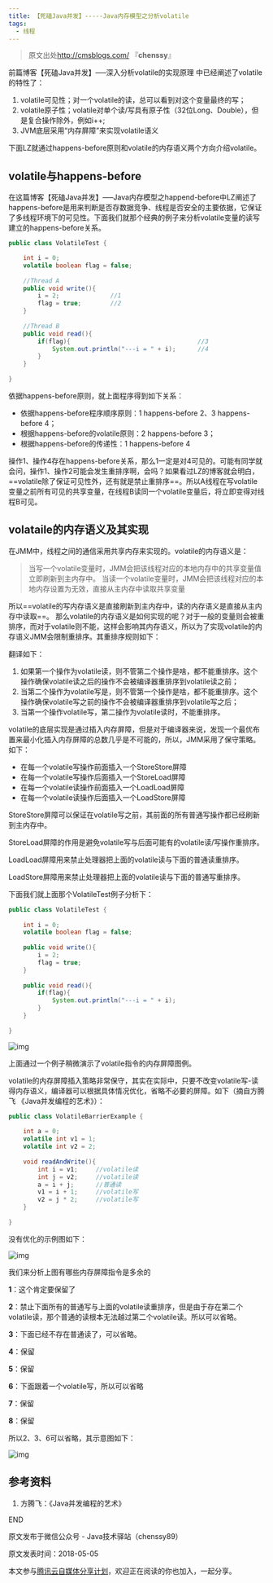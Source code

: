 ```yaml
---
title: 【死磕Java并发】-----Java内存模型之分析volatile
tags:
  - 线程
---
```




> 原文出处<http://cmsblogs.com/> 『**chenssy**』

前篇博客【死磕Java并发】—–深入分析volatile的实现原理 中已经阐述了volatile的特性了：

1. volatile可见性；对一个volatile的读，总可以看到对这个变量最终的写；
2. volatile原子性；volatile对单个读/写具有原子性（32位Long、Double），但是复合操作除外，例如i++;
3. JVM底层采用“内存屏障”来实现volatile语义

下面LZ就通过happens-before原则和volatile的内存语义两个方向介绍volatile。

## **volatile与happens-before**

在这篇博客【死磕Java并发】—–Java内存模型之happend-before中LZ阐述了happens-before是用来判断是否存数据竞争、线程是否安全的主要依据，它保证了多线程环境下的可见性。下面我们就那个经典的例子来分析volatile变量的读写建立的happens-before关系。

```java
public class VolatileTest {

    int i = 0;        
    volatile boolean flag = false;    
    
    //Thread A
    public void write(){
        i = 2;              //1
        flag = true;        //2
    }       
    
    //Thread B
    public void read(){                
        if(flag){                                   //3
            System.out.println("---i = " + i);      //4
        }
    }
    
}
```

依据happens-before原则，就上面程序得到如下关系：

- 依据happens-before程序顺序原则：1 happens-before 2、3 happens-before 4；
- 根据happens-before的volatile原则：2 happens-before 3；
- 根据happens-before的传递性：1 happens-before 4

操作1、操作4存在happens-before关系，那么1一定是对4可见的。可能有同学就会问，操作1、操作2可能会发生重排序啊，会吗？如果看过LZ的博客就会明白，==volatile除了保证可见性外，还有就是禁止重排序==。所以A线程在写volatile变量之前所有可见的共享变量，在线程B读同一个volatile变量后，将立即变得对线程B可见。

## **volataile的内存语义及其实现**

在JMM中，线程之间的通信采用共享内存来实现的。volatile的内存语义是：

> 当写一个volatile变量时，JMM会把该线程对应的本地内存中的共享变量值立即刷新到主内存中。  当读一个volatile变量时，JMM会把该线程对应的本地内存设置为无效，直接从主内存中读取共享变量

所以==volatile的写内存语义是直接刷新到主内存中，读的内存语义是直接从主内存中读取==。  那么volatile的内存语义是如何实现的呢？对于一般的变量则会被重排序，而对于volatile则不能，这样会影响其内存语义，所以为了实现volatile的内存语义JMM会限制重排序。其重排序规则如下：

翻译如下：

1. 如果第一个操作为volatile读，则不管第二个操作是啥，都不能重排序。这个操作确保volatile读之后的操作不会被编译器重排序到volatile读之前；
2. 当第二个操作为volatile写是，则不管第一个操作是啥，都不能重排序。这个操作确保volatile写之前的操作不会被编译器重排序到volatile写之后；
3. 当第一个操作volatile写，第二操作为volatile读时，不能重排序。

volatile的底层实现是通过插入内存屏障，但是对于编译器来说，发现一个最优布置来最小化插入内存屏障的总数几乎是不可能的，所以，JMM采用了保守策略。如下：

- 在每一个volatile写操作前面插入一个StoreStore屏障
- 在每一个volatile写操作后面插入一个StoreLoad屏障
- 在每一个volatile读操作前面插入一个LoadLoad屏障
- 在每一个volatile读操作后面插入一个LoadStore屏障

StoreStore屏障可以保证在volatile写之前，其前面的所有普通写操作都已经刷新到主内存中。

StoreLoad屏障的作用是避免volatile写与后面可能有的volatile读/写操作重排序。

LoadLoad屏障用来禁止处理器把上面的volatile读与下面的普通读重排序。

LoadStore屏障用来禁止处理器把上面的volatile读与下面的普通写重排序。

下面我们就上面那个VolatileTest例子分析下：

```java
public class VolatileTest {
    
    int i = 0;            
    volatile boolean flag = false;                    
    
    public void write(){
        i = 2;
        flag = true;
    } 
    
    public void read(){                    
        if(flag){
            System.out.println("---i = " + i); 
        }
    }
    
}
```

![img](https://ask.qcloudimg.com/http-save/yehe-1655470/jmoyr5falm.jpeg?imageView2/2/w/1620)

上面通过一个例子稍微演示了volatile指令的内存屏障图例。

volatile的内存屏障插入策略非常保守，其实在实际中，只要不改变volatile写-读得内存语义，编译器可以根据具体情况优化，省略不必要的屏障。如下（摘自方腾飞 《Java并发编程的艺术》）：

```java
public class VolatileBarrierExample {
    
    int a = 0;    
    volatile int v1 = 1;    
    volatile int v2 = 2; 
    
    void readAndWrite(){        
        int i = v1;     //volatile读
        int j = v2;     //volatile读
        a = i + j;      //普通读
        v1 = i + 1;     //volatile写
        v2 = j * 2;     //volatile写
    }
    
}
```

没有优化的示例图如下：

![img](https://ask.qcloudimg.com/http-save/yehe-1655470/t8jbkfxky8.jpeg?imageView2/2/w/1620)

我们来分析上图有哪些内存屏障指令是多余的

**1**：这个肯定要保留了

**2**：禁止下面所有的普通写与上面的volatile读重排序，但是由于存在第二个volatile读，那个普通的读根本无法越过第二个volatile读。所以可以省略。

**3**：下面已经不存在普通读了，可以省略。

**4**：保留

**5**：保留

**6**：下面跟着一个volatile写，所以可以省略

**7**：保留

**8**：保留

所以2、3、6可以省略，其示意图如下：

![img](https://ask.qcloudimg.com/http-save/yehe-1655470/1d1m9yi635.jpeg?imageView2/2/w/1620)

## **参考资料**

1. 方腾飞：《Java并发编程的艺术》

END

原文发布于微信公众号 - Java技术驿站（chenssy89）

原文发表时间：2018-05-05

本文参与[腾讯云自媒体分享计划](https://cloud.tencent.com/developer/support-plan)，欢迎正在阅读的你也加入，一起分享。